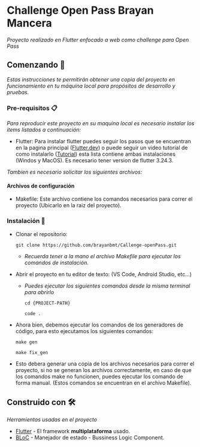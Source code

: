 # Challenge Open Pass Brayan Mancera

_Proyecto realizado en Flutter enfocado a web como challenge para Open Pass_

## Comenzando 🚀

_Estas instrucciones te permitirán obtener una copia del proyecto en funcionamiento en tu máquina local para propósitos de desarrollo y pruebas._

### Pre-requisitos 📋

_Para reproducir este proyecto en su maquina local es necesario instalar los items listados a continuación:_

* Flutter: Para instalar flutter puedes seguir los pasos que se encuentran en la pagina principal ([Flutter.dev](https://docs.flutter.dev/get-started/install?gclid=Cj0KCQjwi46iBhDyARIsAE3nVrahrFDcU8hIEgOrbstxdPPcB8TXpiSOonfZ3dAY7MD39wg70t6KK1QaAgtXEALw_wcB&gclsrc=aw.ds)) o puede seguir un video tutorial de como instalarlo ([Tutorial](https://www.youtube.com/watch?v=W9clR_Wg3ho&list=PLCKuOXG0bPi3xBRYOmcfoqrchgRJOafo9)) esta lista contiene ambas instalaciones (Windos y MacOS). Es necesario tener version de flutter 3.24.3.

_Tambien es necesario solicitar los siguientes archivos:_


#### Archivos de configuración

* Makefile: Este archivo contiene los comandos necesarios para correr el proyecto (Ubicarlo en la raiz del proyecto).
  

### Instalación 🔧

* Clonar el repositorio:

    ```
    git clone https://github.com/brayanbmt/Callenge-openPass.git
    ```

  - _Recuerda tener a la mano el archivo Makefile para ejecutar los comandos de instalación._
  
* Abrir el proyecto en tu editor de texto: (VS Code, Android Studio, etc...)

  - _Puedes ejecutar los siguientes comandos desde la misma terminal para abrirlo_

    ```
    cd {PROJECT-PATH}
    ```
    ```
    code .
    ```


* Ahora bien, debemos ejecutar los comandos de los generadores de código, para esto ejecutamos los siguientes comandos:

    ```
    make gen

    make fix_gen

    ```

* Esto debera generar una copia de los archivos necesarios para correr el proyecto, si no se generan los archivos correctamente, en caso de que los comandos make no funcionen, puedes ejecutar los comando de forma manual. (Estos comandos se encuentran en el archivo Makefile).


## Construido con 🛠️

_Herramientas usadas en el proyecto_

* [Flutter](https://docs.flutter.dev/) - El framework **multiplataforma** usado.
* [BLoC](https://bloclibrary.dev/getting-started/) - Manejador de estado - Bussiness Logic Component.



